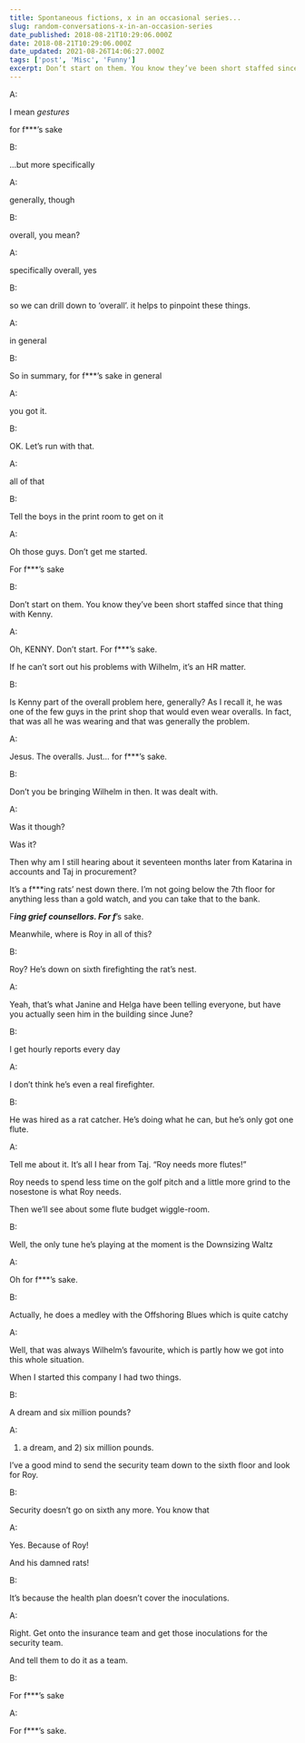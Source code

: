 ```yaml
---
title: Spontaneous fictions, x in an occasional series...
slug: random-conversations-x-in-an-occasion-series
date_published: 2018-08-21T10:29:06.000Z
date: 2018-08-21T10:29:06.000Z
date_updated: 2021-08-26T14:06:27.000Z
tags: ['post', 'Misc', 'Funny']
excerpt: Don’t start on them. You know they’ve been short staffed since that thing with Kenny.
---
```


A:

I mean
*gestures*

for f***’s sake

B:

…but more specifically

A:

generally, though

B:

overall, you mean?

A:

specifically overall, yes

B:

so we can drill down to ‘overall’. it helps to pinpoint these things.

A:

in general

B:

So in summary, for f***’s sake in general

A:

you got it.

B:

OK. Let’s run with that.

A:

all of that

B:

Tell the boys in the print room to get on it

A:

Oh those guys. Don’t get me started.

For f***’s sake

B:

Don’t start on them. You know they’ve been short staffed since that thing with Kenny.

A:

Oh, KENNY. Don’t start. For f***’s sake.

If he can’t sort out his problems with Wilhelm, it’s an HR matter.

B:

Is Kenny part of the overall problem here, generally? As I recall it, he was one of the few guys in the print shop that would even wear overalls. In fact, that was all he was wearing and that was generally the problem.

A:

Jesus. The overalls. Just… for f***’s sake.

B:

Don’t you be bringing Wilhelm in then. It was dealt with.

A:

Was it though?

Was it?

Then why am I still hearing about it seventeen months later from Katarina in accounts and Taj in procurement?

It’s a f***ing rats’ nest down there. I’m not going below the 7th floor for anything less than a gold watch, and you can take that to the bank.

F***ing grief counsellors. For f***’s sake.

Meanwhile, where is Roy in all of this?

B:

Roy? He’s down on sixth firefighting the rat’s nest.

A:

Yeah, that’s what Janine and Helga have been telling everyone, but have you actually seen him in the building since June?

B:

I get hourly reports every day

A:

I don’t think he’s even a real firefighter.

B:

He was hired as a rat catcher. He’s doing what he can, but he’s only got one flute.

A:

Tell me about it. It’s all I hear from Taj. “Roy needs more flutes!”

Roy needs to spend less time on the golf pitch and a little more grind to the nosestone is what Roy needs.

Then we’ll see about some flute budget wiggle-room.

B:

Well, the only tune he’s playing at the moment is the Downsizing Waltz

A:

Oh for f***’s sake.

B:

Actually, he does a medley with the Offshoring Blues which is quite catchy

A:

Well, that was always Wilhelm’s favourite, which is partly how we got into this whole situation.

When I started this company I had two things.

B:

A dream and six million pounds?

A:

1. a dream, and 2) six million pounds.

I’ve a good mind to send the security team down to the sixth floor and look for Roy.

B:

Security doesn’t go on sixth any more. You know that

A:

Yes. Because of Roy!

And his damned rats!

B:

It’s because the health plan doesn’t cover the inoculations.

A:

Right. Get onto the insurance team and get those inoculations for the security team.

And tell them to do it as a team.

B:

For f***’s sake

A:

For f***’s sake.

